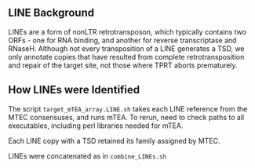 ## LINE Background
LINEs are a form of nonLTR retrotransposon, which typically contains two ORFs - one for RNA binding, and another for reverse transcriptase and RNaseH. 
Although not every transposition of a LINE generates a TSD, we only annotate copies that have resulted from complete retrotransposition and repair of the target site, not those where TPRT aborts prematurely.


## How LINEs were Identified

The script ```target_mTEA_array.LINE.sh``` takes each LINE reference from the MTEC consensuses, and runs mTEA.
To rerun, need to check paths to all executables, including perl libraries needed for mTEA. 

Each LINE copy with a TSD retained its family assigned by MTEC.

LINEs were concatenated as in ```combine_LINEs.sh```
